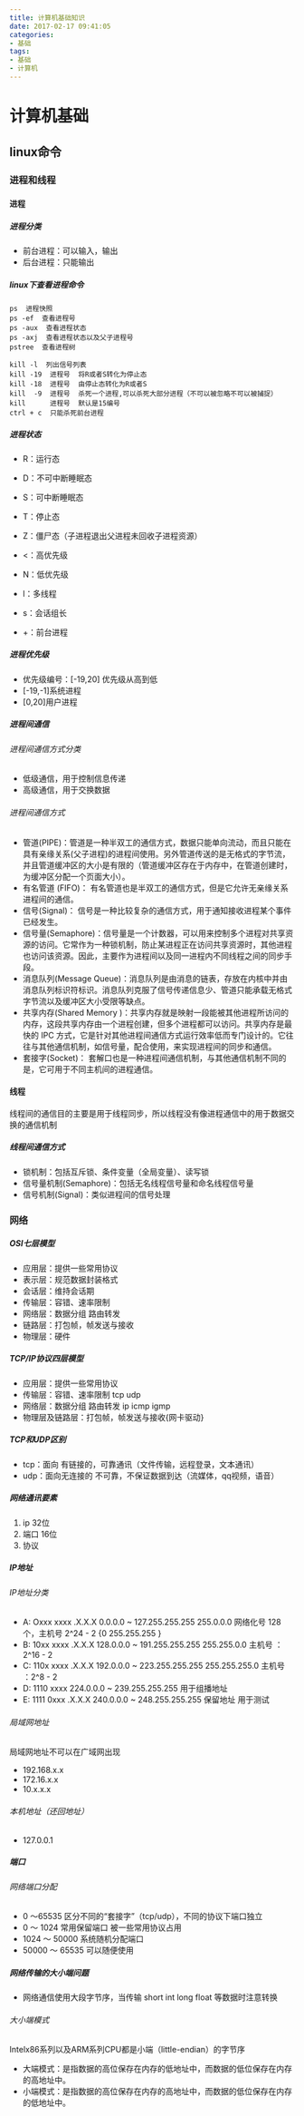 ```yaml
---
title: 计算机基础知识
date: 2017-02-17 09:41:05
categories: 
- 基础
tags:
- 基础
- 计算机
---
```


# 计算机基础

## linux命令

### 进程和线程

#### 进程

##### 进程分类
- 前台进程：可以输入，输出
- 后台进程：只能输出

##### linux下查看进程命令

```
ps  进程快照
ps -ef  查看进程号
ps -aux  查看进程状态
ps -axj  查看进程状态以及父子进程号
pstree  查看进程树

kill -l  列出信号列表
kill -19  进程号  将R或者S转化为停止态   
kill -18  进程号  由停止态转化为R或者S  
kill  -9  进程号  杀死一个进程,可以杀死大部分进程（不可以被忽略不可以被捕捉）
kill      进程号  默认是15编号
ctrl + c  只能杀死前台进程
```

##### 进程状态
- R：运行态
- D：不可中断睡眠态
- S：可中断睡眠态
- T：停止态
- Z：僵尸态（子进程退出父进程未回收子进程资源）

- <：高优先级
- N：低优先级
- l：多线程
- s：会话组长
- +：前台进程

##### 进程优先级

- 优先级编号：[-19,20]  优先级从高到低
- [-19,-1]系统进程
- [0,20]用户进程

##### 进程间通信

###### 进程间通信方式分类

- 低级通信，用于控制信息传递
- 高级通信，用于交换数据

###### 进程间通信方式

- 管道(PIPE)：管道是一种半双工的通信方式，数据只能单向流动，而且只能在具有亲缘关系(父子进程)的进程间使用。另外管道传送的是无格式的字节流，并且管道缓冲区的大小是有限的（管道缓冲区存在于内存中，在管道创建时，为缓冲区分配一个页面大小）。
- 有名管道 (FIFO)： 有名管道也是半双工的通信方式，但是它允许无亲缘关系进程间的通信。
- 信号(Signal)： 信号是一种比较复杂的通信方式，用于通知接收进程某个事件已经发生。
- 信号量(Semaphore)：信号量是一个计数器，可以用来控制多个进程对共享资源的访问。它常作为一种锁机制，防止某进程正在访问共享资源时，其他进程也访问该资源。因此，主要作为进程间以及同一进程内不同线程之间的同步手段。
- 消息队列(Message Queue)：消息队列是由消息的链表，存放在内核中并由消息队列标识符标识。消息队列克服了信号传递信息少、管道只能承载无格式字节流以及缓冲区大小受限等缺点。
- 共享内存(Shared Memory )：共享内存就是映射一段能被其他进程所访问的内存，这段共享内存由一个进程创建，但多个进程都可以访问。共享内存是最快的 IPC 方式，它是针对其他进程间通信方式运行效率低而专门设计的。它往往与其他通信机制，如信号量，配合使用，来实现进程间的同步和通信。
- 套接字(Socket)： 套解口也是一种进程间通信机制，与其他通信机制不同的是，它可用于不同主机间的进程通信。

#### 线程

线程间的通信目的主要是用于线程同步，所以线程没有像进程通信中的用于数据交换的通信机制

##### 线程间通信方式

- 锁机制：包括互斥锁、条件变量（全局变量）、读写锁
- 信号量机制(Semaphore)：包括无名线程信号量和命名线程信号量
- 信号机制(Signal)：类似进程间的信号处理

### 网络

##### OSI七层模型

- 应用层：提供一些常用协议
- 表示层：规范数据封装格式
- 会话层：维持会话期
- 传输层：容错、速率限制
- 网络层：数据分组 路由转发
- 链路层：打包帧，帧发送与接收
- 物理层：硬件

##### TCP/IP协议四层模型

- 应用层：提供一些常用协议
- 传输层：容错、速率限制  tcp udp
- 网络层：数据分组 路由转发 ip icmp igmp
- 物理层及链路层：打包帧，帧发送与接收{网卡驱动}

##### TCP和UDP区别

- tcp：面向 有链接的，可靠通讯（文件传输，远程登录，文本通讯）
- udp：面向无连接的 不可靠，不保证数据到达（流媒体，qq视频，语音）

##### 网络通讯要素

1. ip  32位
2. 端口 16位
3. 协议

##### IP地址

###### IP地址分类

- A: Oxxx xxxx .X.X.X     0.0.0.0 ~ 127.255.255.255       255.0.0.0       网络化号 128 个，主机号 2^24 - 2 {0 255.255.255 }
- B: 10xx xxxx .X.X.X   128.0.0.0 ~ 191.255.255.255     255.255.0.0       主机号 ：2^16 - 2
- C: 110x xxxx .X.X.X   192.0.0.0 ~ 223.255.255.255   255.255.255.0       主机号 ：2^8 - 2
- D: 1110 xxxx 	        224.0.0.0 ~ 239.255.255.255      用于组播地址 
- E: 1111 0xxx .X.X.X   240.0.0.0 ~ 248.255.255.255  保留地址 用于测试

###### 局域网地址

局域网地址不可以在广域网出现

- 192.168.x.x
- 172.16.x.x
- 10.x.x.x

###### 本机地址（还回地址）

- 127.0.0.1

##### 端口

###### 网络端口分配

- 0 〜65535 区分不同的“套接字”（tcp/udp），不同的协议下端口独立
- 0 〜 1024 常用保留端口 被一些常用协议占用
- 1024 〜 50000 系统随机分配端口
- 50000 〜 65535 可以随便使用

##### 网络传输的大小端问题

- 网络通信使用大段字节序，当传输 short int long float 等数据时注意转换

###### 大小端模式
 Intelx86系列以及ARM系列CPU都是小端（little-endian）的字节序
- 大端模式：是指数据的高位保存在内存的低地址中，而数据的低位保存在内存的高地址中。
- 小端模式：是指数据的高位保存在内存的高地址中，而数据的低位保存在内存的低地址中。



